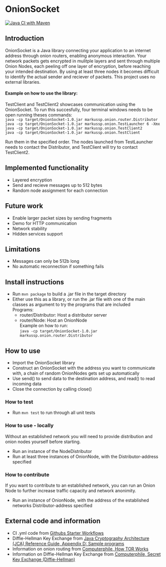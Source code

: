 # OnionSocket

[![Java CI with Maven](https://github.com/markuSolli/OnionSocket/actions/workflows/main.yml/badge.svg)](https://github.com/markuSolli/OnionSocket/actions/workflows/main.yml)

## Introduction
OnionSocket is a Java library connecting your application to an internet address through onion routers, enabling anonymous interaction. Your network packets gets encrypted in mulitple layers and sent through multiple Onion Nodes, each peeling off one layer of encryption, before reaching your intended destination. By using at least three nodes it becomes difficult to identify the actual sender and reciever of packets.
This project uses no external libraries.  
  
#### Example on how to use the library:
TestClient and TestClient2 showcases communication using the OnionSocket. To run this succesfully, four terminal windows needs to be open running theses commands:  
```java -cp target/OnionSocket-1.0.jar markussp.onion.router.Distributor```  
```java -cp target/OnionSocket-1.0.jar markussp.onion.TestLauncher 6 -Xmx```  
```java -cp target/OnionSocket-1.0.jar markussp.onion.TestClient2```  
```java -cp target/OnionSocket-1.0.jar markussp.onion.TestClient```  
  
Run them in the specified order. The nodes launched from TestLauncher needs to contact the Distributor, and TestClient will try to contact TestClient2.  

## Implemented functionality
- Layered encryption
- Send and recieve messages up to 512 bytes
- Random node assignment for each connection

## Future work
- Enable larger packet sizes by sending fragments
- Demo for HTTP communication
- Network stability
- Hidden services support

## Limitations
- Messages can only be 512b long
- No automatic reconnection if something fails

## Install instructions
- Run ```mvn package``` to build a .jar file in the target directory
- Either use this as a library, or run the .jar file with one of the main classes as argument to try the programs that are included  
Programs:  
  - router/Distributor: Host a distributor server
  - router/Node: Host an OnionNode  
Example on how to run:  
```java -cp target/OnionSocket-1.0.jar markussp.onion.router.Distributor```

## How to use
- Import the OnionSocket library
- Construct an OnionSocket with the address you want to communicate with, a chain of random OnionNodes gets set up automatically
- Use send() to send data to the destination address, and read() to read incoming data
- Close the connection by calling close()

### How to test
- Run ```mvn test``` to run through all unit tests

### How to use - locally
Without an established network you will need to provide distribution and onion nodes yourself before starting.
- Run an instance of the NodeDistributor
- Run at least three instances of OnionNode, with the Distributor-address specified

### How to contribute
If you want to contribute to an established network, you can run an Onion Node to further increase traffic capacity and network anonimity.
- Run an instance of OnionNode, with the address of the established networks Distributor-address specified

## External code and information
- CI .yml code from [Githubs Starter Workflows](https://github.com/actions/starter-workflows/blob/main/ci/maven.yml)
- Diffie-Hellman Key Exchange from [Java Cryptography Architecture (JCA) Reference Guide, Appendix D: Sample programs](https://docs.oracle.com/javase/7/docs/technotes/guides/security/crypto/CryptoSpec.html#DH2Ex)
- Information on onion routing from [Computerphile, How TOR Works](https://www.youtube.com/watch?v=QRYzre4bf7I)
- Information on Diffie-Hellman Key Exchange from [Computerphile, Secret Key Exchange (Diffie-Hellman)](https://www.youtube.com/watch?v=NmM9HA2MQGI)
